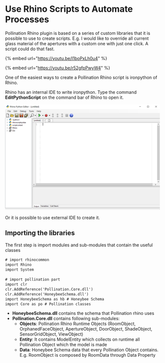 # Use Rhino Scripts to Automate Processes

Pollination Rhino plugin is based on a series of custom libraries that it is possible to use to create scripts. E.g. I would like to override all current glass material of the apertures with a custom one with just one click. A script could do that fast.

{% embed url="https://youtu.be/I1boPxLh0u4" %}

{% embed url="https://youtu.be/r52gfpPwyW4" %}

One of the easiest ways to create a Pollination Rhino script is ironpython of Rhino.

Rhino has an internal IDE to write ironpython. Type the command **EditPythonScript** on the command bar of Rhino to open it.

![Rhino Python Editor](../.gitbook/assets/image%20%2860%29.png)

Or it is possible to use external IDE to create it.

## Importing the libraries

The first step is import modules and sub-modules that contain the useful classes

```text
# import rhinocommon
import Rhino
import System

# import pollination part
import clr
clr.AddReference('Pollination.Core.dll')
clr.AddReference('HoneybeeSchema.dll')
import HoneybeeSchema as hb # Honeybee Schema
import Core as po # Pollination classes
```

* **HoneybeeSchema.dll** contains the schema that Pollination rhino uses
* **Pollination.Core.dll** contains following sub-modules:
  * **Objects**: Pollination Rhino Runtime Objects \(RoomObject, OrphanedFaceObject, ApertureObject, DoorObject, ShadeObject, SensorGridObject, ViewObject\)
  * **Entity**: It contains ModelEntity which collects on runtime all Pollination Object which the model is made
  * **Data**: Honeybee Schema data that every Pollination Object contains. E.g. RoomObject is composed by RoomData through Data Property







